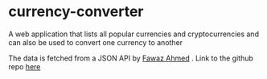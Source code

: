 # currency-converter
A web application that lists all popular currencies and cryptocurrencies and can also be used to convert one currency to another


The data is fetched from a JSON API by [Fawaz Ahmed](https://github.com/fawazahmed0) . Link to the github repo [here](https://github.com/fawazahmed0/currency-api)
